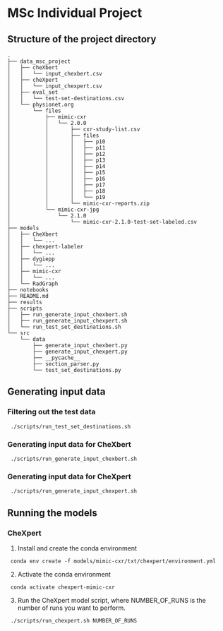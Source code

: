 # MSc Individual Project
## Structure of the project directory
```
.
├── data_msc_project
│   ├── cheXbert
│   │   └── input_chexbert.csv
│   ├── cheXpert
│   │   └── input_chexpert.csv
│   ├── eval_set
│   │   └── test-set-destinations.csv
│   └── physionet.org
│       └── files
│           ├── mimic-cxr
│           │   └── 2.0.0
│           │       ├── cxr-study-list.csv
│           │       ├── files
│           │       │   ├── p10
│           │       │   ├── p11
│           │       │   ├── p12
│           │       │   ├── p13
│           │       │   ├── p14
│           │       │   ├── p15
│           │       │   ├── p16
│           │       │   ├── p17
│           │       │   ├── p18
│           │       │   └── p19
│           │       └── mimic-cxr-reports.zip
│           └── mimic-cxr-jpg
│               └── 2.1.0
│                   └── mimic-cxr-2.1.0-test-set-labeled.csv
├── models
│   ├── CheXbert
│   │   └── ...
│   ├── chexpert-labeler
│   │   └── ...
│   ├── dygiepp
│   │   └── ...
│   ├── mimic-cxr
│   │   └── ...
│   └── RadGraph
├── notebooks
├── README.md
├── results
├── scripts
│   ├── run_generate_input_chexbert.sh
│   ├── run_generate_input_chexpert.sh
│   └── run_test_set_destinations.sh
└── src
    └── data
        ├── generate_input_chexbert.py
        ├── generate_input_chexpert.py
        ├── __pycache__
        ├── section_parser.py
        └── test_set_destinations.py
```

## Generating input data
### Filtering out the test data
``` ./scripts/run_test_set_destinations.sh```
### Generating input data for CheXbert
``` ./scripts/run_generate_input_chexbert.sh```
### Generating input data for CheXpert
``` ./scripts/run_generate_input_chexpert.sh```

## Running the models
### CheXpert
1. Install and create the conda environment

``` conda env create -f models/mimic-cxr/txt/chexpert/environment.yml```

2. Activate the conda environment

``` conda activate chexpert-mimic-cxr```

3. Run the CheXpert model script, where NUMBER_OF_RUNS is the number of runs you want to perform.

``` ./scripts/run_chexpert.sh NUMBER_OF_RUNS``` 


